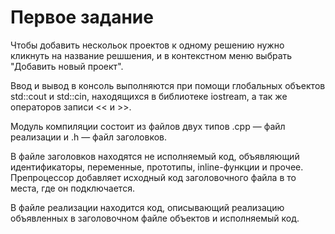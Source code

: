 # Первое задание
  
Чтобы добавить нескольок проектов к одному решению нужно кликнуть на название решшения, и в контекстном меню выбрать "Добавить новый проект". 
  
Ввод и вывод в консоль выполняются при помощи глобальных объектов std::cout и std::cin, находящихся в библиотеке iostream, а так же операторов записи << и >>.  

Модуль компиляции состоит из файлов двух типов .cpp — файл реализации и .h — файл заголовков.  

В файле заголовков находятся не исполняемый код, объявляющий идентификаторы, переменные, прототипы, inline-функции и прочее.  
Препроцессор добавляет исходный код заголовочного файла в то места, где он подключается.  

В файле реализации находится код, описывающий реализацию объявленных в заголовочном файле объектов и исполняемый код.  
 